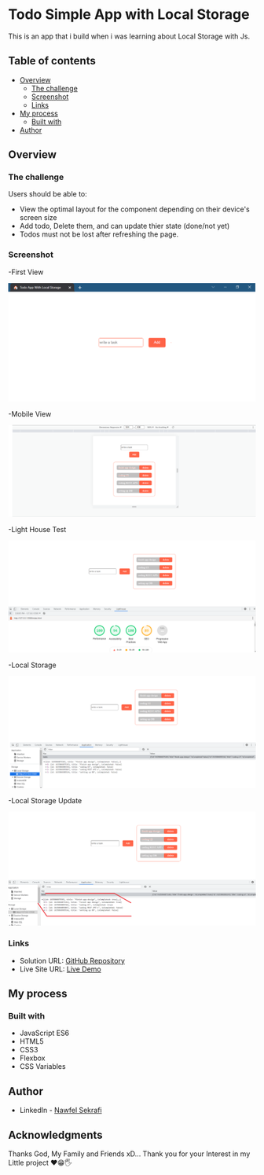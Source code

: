 # Todo Simple App with Local Storage

This is an app that i build when i was learning about Local Storage with Js.

## Table of contents

- [Overview](#overview)
  - [The challenge](#the-challenge)
  - [Screenshot](#screenshot)
  - [Links](#links)
- [My process](#my-process)
  - [Built with](#built-with)
- [Author](#author)

## Overview

### The challenge

Users should be able to:

- View the optimal layout for the component depending on their device's screen size
- Add todo, Delete them, and can update thier state (done/not yet)
- Todos must not be lost after refreshing the page.

### Screenshot

-First View

![First View](./screenshots/landing.png)

-Mobile View

![Mobile-view](./screenshots/responsive.png)

-Light House Test

![Mobile-view](./screenshots/lighthouse.png)

-Local Storage

![Mobile-view](./screenshots/localStorage.png)

-Local Storage Update

![Mobile-view](./screenshots/localStorageUpdated.png)

### Links

- Solution URL: [GitHub Repository](https://github.com/nawfelsekrafi/Do-It-Now)
- Live Site URL: [Live Demo](https://nawfelsekrafi.github.io/Do-It-Now/)

## My process

### Built with

- JavaScript ES6
- HTML5
- CSS3
- Flexbox
- CSS Variables

## Author

- LinkedIn - [Nawfel Sekrafi](https://www.linkedin.com/in/nawfel-sekrafi-874167172/)

## Acknowledgments

Thanks God, My Family and Friends xD...
Thank you for your Interest in my Little project ♥😁🖐